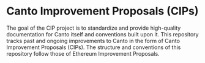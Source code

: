 # Canto Improvement Proposals (CIPs)

The goal of the CIP project is to standardize and provide high-quality documentation for Canto itself and conventions built upon it. 
This repository tracks past and ongoing improvements to Canto in the form of Canto Improvement Proposals (CIPs). 
The structure and conventions of this repository follow those of Ethereum Improvement Proposals.
